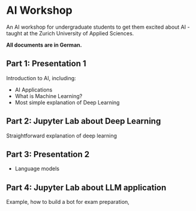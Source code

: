 # AI Workshop
An AI workshop for undergraduate students to get them excited about AI - taught at the Zurich University of Applied Sciences.

**All documents are in German.**

## Part 1: Presentation 1

Introduction to AI, including:

-  AI Applications
-  What is Machine Learning?
-  Most simple explanation of Deep Learning


## Part 2: Jupyter Lab about Deep Learning

Straightforward explanation of deep learning

## Part 3: Presentation 2

- Language models

## Part 4: Jupyter Lab about LLM application

Example, how to build a bot for exam preparation, 
